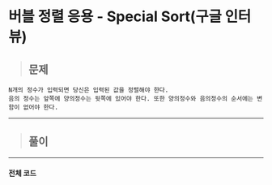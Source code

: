 # 버블 정렬 응용 - Special Sort(구글 인터뷰)

> ## 문제

```
N개의 정수가 입력되면 당신은 입력된 값을 정렬해야 한다.
음의 정수는 앞쪽에 양의정수는 뒷쪽에 있어야 한다. 또한 양의정수와 음의정수의 순서에는 변함이 없어야 한다.
```
***

> ## 풀이


***

#### 전체 코드
```html

```